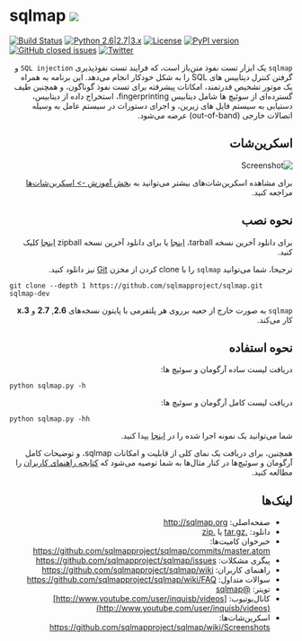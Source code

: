 # sqlmap ![](https://i.imgur.com/fe85aVR.png)

[![Build Status](https://api.travis-ci.org/sqlmapproject/sqlmap.svg?branch=master)](https://travis-ci.org/sqlmapproject/sqlmap) [![Python 2.6|2.7|3.x](https://img.shields.io/badge/python-2.6|2.7|3.x-yellow.svg)](https://www.python.org/) [![License](https://img.shields.io/badge/license-GPLv2-red.svg)](https://raw.githubusercontent.com/sqlmapproject/sqlmap/master/LICENSE) [![PyPI version](https://badge.fury.io/py/sqlmap.svg)](https://badge.fury.io/py/sqlmap) [![GitHub closed issues](https://img.shields.io/github/issues-closed-raw/sqlmapproject/sqlmap.svg?colorB=ff69b4)](https://github.com/sqlmapproject/sqlmap/issues?q=is%3Aissue+is%3Aclosed) [![Twitter](https://img.shields.io/badge/twitter-@sqlmap-blue.svg)](https://twitter.com/sqlmap)

<!-- Start RTL Direction -->
<div dir="rtl">

`sqlmap` یک ابزار تست نفوذ متن‌باز است، که فرایند تست نفوذپذیری `SQL injection` و گرفتن کنترل دیتابیس های SQL را به شکل خودکار انجام می‌دهد. این برنامه به همراه یک موتور تشخیص قدرتمند، امکانات پیشرفته برای تست نفوذ گوناگون، و همچنین طیف گسترده‌ای از سوئیچ ها شامل دیتابیس fingerprinting، استخراج داده از دیتابیس، دستیابی به سیستم فایل های زیرین، و اجرای دستورات در سیستم عامل به وسیله اتصالات خارجی (out-of-band) عرضه می‌شود.

اسکرین‌شات
----

![Screenshot](https://raw.github.com/wiki/sqlmapproject/sqlmap/images/sqlmap_screenshot.png)

برای مشاهده اسکرین‌شات‌های بیشتر می‌توانید به [بخش آموزش -> اسکرین‌شات‌ها](https://github.com/sqlmapproject/sqlmap/wiki/Screenshots) مراجعه کنید.

نحوه نصب
----

برای دانلود آخرین نسخه tarball، [اینجا](https://github.com/sqlmapproject/sqlmap/tarball/master) یا برای دانلود آخرین نسخه zipball [اینجا](https://github.com/sqlmapproject/sqlmap/zipball/master) کلیک کنید.

ترجیحا، شما می‌توانید `sqlmap` را با clone کردن از مخزن [Git](https://github.com/sqlmapproject/sqlmap) نیز دانلود کنید.

<div dir="ltr">

```
git clone --depth 1 https://github.com/sqlmapproject/sqlmap.git sqlmap-dev
```

</div>

`sqlmap` به صورت خارج از جعبه برروی هر پلتفرمی با پایتون نسخه‌های **2.6**, **2.7** و **3.x** کار می‌کند.

نحوه استفاده
----

دریافت لیست ساده آرگومان‌ و سوئیچ ها:

<div dir="ltr">

```
python sqlmap.py -h
```

</div>

دریافت لیست کامل آرگومان و سوئیچ ها:

<div dir="ltr">

```
python sqlmap.py -hh
```

</div>

شما می‌توانید یک نمونه اجرا شده را در [اینجا](https://asciinema.org/a/46601) یپدا کنید.

همچنین، برای دریافت یک نمای کلی از قابلیت و امکانات sqlmap، و توضیحات کامل آرگومان و سوئیچ‌ها در کنار مثال‌ها به شما توصیه می‌شود که [کتابچه راهنمای کاربران](https://github.com/sqlmapproject/sqlmap/wiki/Usage) را مطالعه کنید.

لینک‌ها
----

* صفحه‌اصلی: http://sqlmap.org
* دانلود: [.tar.gz](https://github.com/sqlmapproject/sqlmap/tarball/master) یا [.zip](https://github.com/sqlmapproject/sqlmap/zipball/master)
* خبرخوان کامیت‌ها: https://github.com/sqlmapproject/sqlmap/commits/master.atom
* پیگری مشکلات: https://github.com/sqlmapproject/sqlmap/issues
* راهنمای کاربران: https://github.com/sqlmapproject/sqlmap/wiki
* سوالات متداول: https://github.com/sqlmapproject/sqlmap/wiki/FAQ
* تویتر: [@sqlmap](https://twitter.com/sqlmap)
* کانال‌یوتیوب: [http://www.youtube.com/user/inquisb/videos](http://www.youtube.com/user/inquisb/videos)
* اسکرین‌شات‌ها: https://github.com/sqlmapproject/sqlmap/wiki/Screenshots

<!-- End RTL Direction -->
</div>
